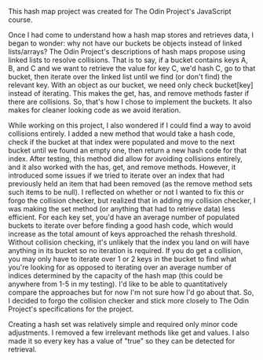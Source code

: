 This hash map project was created for The Odin Project's JavaScript course.

Once I had come to understand how a hash map stores and retrieves data, I began to wonder: why not have our buckets be objects instead of linked lists/arrays? The Odin Project's descriptions of hash maps propose using linked lists to resolve collisions. That is to say, if a bucket contains keys A, B, and C and we want to retrieve the value for key C, we'd hash C, go to that bucket, then iterate over the linked list until we find (or don't find) the relevant key. With an object as our bucket, we need only check bucket[key] instead of iterating. This makes the get, has, and remove methods faster if there are collisions. So, that's how I chose to implement the buckets. It also makes for cleaner looking code as we avoid iteration.

While working on this project, I also wondered if I could find a way to avoid collisions entirely. I added a new method that would take a hash code, check if the bucket at that index were populated and move to the next bucket until we found an empty one, then return a new hash code for that index. After testing, this method did allow for avoiding collisions entirely, and it also worked with the has, get, and remove methods. However, it introduced some issues if we tried to iterate over an index that had previously held an item that had been removed (as the remove method sets such items to be null). I reflected on whether or not I wanted to fix this or forgo the collision checker, but realized that in adding my collision checker, I was making the set method (or anything that had to retrieve data) less efficient. For each key set, you'd have an average number of populated buckets to iterate over before finding a good hash code, which would increase as the total amount of keys approached the rehash threshold. Without collision checking, it's unlikely that the index you land on will have anything in its bucket so no iteration is required. If you do get a collision, you may only have to iterate over 1 or 2 keys in the bucket to find what you're looking for as opposed to iterating over an average number of indices determined by the capacity of the hash map (this could be anywhere from 1-5 in my testing). I'd like to be able to quantitatively compare the approaches but for now I'm not sure how I'd go about that. So, I decided to forgo the collision checker and stick more closely to The Odin Project's specifications for the project.

Creating a hash set was relatively simple and required only minor code adjustments. I removed a few irrelevant methods like get and values. I also made it so every key has a value of "true" so they can be detected for retrieval.

